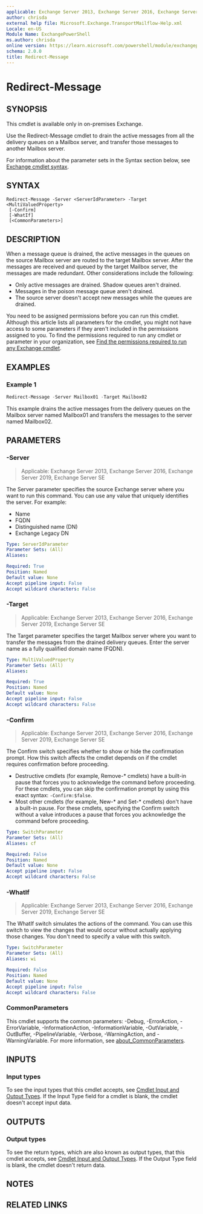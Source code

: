 ```yaml
---
applicable: Exchange Server 2013, Exchange Server 2016, Exchange Server 2019, Exchange Server SE
author: chrisda
external help file: Microsoft.Exchange.TransportMailflow-Help.xml
Locale: en-US
Module Name: ExchangePowerShell
ms.author: chrisda
online version: https://learn.microsoft.com/powershell/module/exchangepowershell/redirect-message
schema: 2.0.0
title: Redirect-Message
---
```


# Redirect-Message

## SYNOPSIS
This cmdlet is available only in on-premises Exchange.

Use the Redirect-Message cmdlet to drain the active messages from all the delivery queues on a Mailbox server, and transfer those messages to another Mailbox server.

For information about the parameter sets in the Syntax section below, see [Exchange cmdlet syntax](https://learn.microsoft.com/powershell/exchange/exchange-cmdlet-syntax).

## SYNTAX

```
Redirect-Message -Server <ServerIdParameter> -Target <MultiValuedProperty>
 [-Confirm]
 [-WhatIf]
 [<CommonParameters>]
```

## DESCRIPTION
When a message queue is drained, the active messages in the queues on the source Mailbox server are routed to the target Mailbox server. After the messages are received and queued by the target Mailbox server, the messages are made redundant. Other considerations include the following:

- Only active messages are drained. Shadow queues aren't drained.
- Messages in the poison message queue aren't drained.
- The source server doesn't accept new messages while the queues are drained.

You need to be assigned permissions before you can run this cmdlet. Although this article lists all parameters for the cmdlet, you might not have access to some parameters if they aren't included in the permissions assigned to you. To find the permissions required to run any cmdlet or parameter in your organization, see [Find the permissions required to run any Exchange cmdlet](https://learn.microsoft.com/powershell/exchange/find-exchange-cmdlet-permissions).

## EXAMPLES

### Example 1
```powershell
Redirect-Message -Server Mailbox01 -Target Mailbox02
```

This example drains the active messages from the delivery queues on the Mailbox server named Mailbox01 and transfers the messages to the server named Mailbox02.

## PARAMETERS

### -Server

> Applicable: Exchange Server 2013, Exchange Server 2016, Exchange Server 2019, Exchange Server SE

The Server parameter specifies the source Exchange server where you want to run this command. You can use any value that uniquely identifies the server. For example:

- Name
- FQDN
- Distinguished name (DN)
- Exchange Legacy DN

```yaml
Type: ServerIdParameter
Parameter Sets: (All)
Aliases:

Required: True
Position: Named
Default value: None
Accept pipeline input: False
Accept wildcard characters: False
```

### -Target

> Applicable: Exchange Server 2013, Exchange Server 2016, Exchange Server 2019, Exchange Server SE

The Target parameter specifies the target Mailbox server where you want to transfer the messages from the drained delivery queues. Enter the server name as a fully qualified domain name (FQDN).

```yaml
Type: MultiValuedProperty
Parameter Sets: (All)
Aliases:

Required: True
Position: Named
Default value: None
Accept pipeline input: False
Accept wildcard characters: False
```

### -Confirm

> Applicable: Exchange Server 2013, Exchange Server 2016, Exchange Server 2019, Exchange Server SE

The Confirm switch specifies whether to show or hide the confirmation prompt. How this switch affects the cmdlet depends on if the cmdlet requires confirmation before proceeding.

- Destructive cmdlets (for example, Remove-\* cmdlets) have a built-in pause that forces you to acknowledge the command before proceeding. For these cmdlets, you can skip the confirmation prompt by using this exact syntax: `-Confirm:$false`.
- Most other cmdlets (for example, New-\* and Set-\* cmdlets) don't have a built-in pause. For these cmdlets, specifying the Confirm switch without a value introduces a pause that forces you acknowledge the command before proceeding.

```yaml
Type: SwitchParameter
Parameter Sets: (All)
Aliases: cf

Required: False
Position: Named
Default value: None
Accept pipeline input: False
Accept wildcard characters: False
```

### -WhatIf

> Applicable: Exchange Server 2013, Exchange Server 2016, Exchange Server 2019, Exchange Server SE

The WhatIf switch simulates the actions of the command. You can use this switch to view the changes that would occur without actually applying those changes. You don't need to specify a value with this switch.

```yaml
Type: SwitchParameter
Parameter Sets: (All)
Aliases: wi

Required: False
Position: Named
Default value: None
Accept pipeline input: False
Accept wildcard characters: False
```

### CommonParameters
This cmdlet supports the common parameters: -Debug, -ErrorAction, -ErrorVariable, -InformationAction, -InformationVariable, -OutVariable, -OutBuffer, -PipelineVariable, -Verbose, -WarningAction, and -WarningVariable. For more information, see [about_CommonParameters](https://go.microsoft.com/fwlink/p/?LinkID=113216).

## INPUTS

### Input types
To see the input types that this cmdlet accepts, see [Cmdlet Input and Output Types](https://go.microsoft.com/fwlink/p/?linkId=616387). If the Input Type field for a cmdlet is blank, the cmdlet doesn't accept input data.

## OUTPUTS

### Output types
To see the return types, which are also known as output types, that this cmdlet accepts, see [Cmdlet Input and Output Types](https://go.microsoft.com/fwlink/p/?linkId=616387). If the Output Type field is blank, the cmdlet doesn't return data.

## NOTES

## RELATED LINKS
